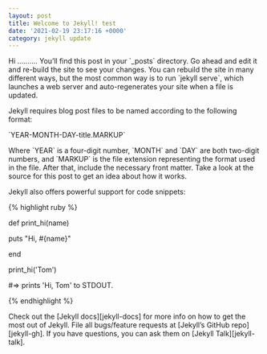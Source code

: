 ```yaml
---
layout: post
title: Welcome to Jekyll! test
date: '2021-02-19 23:17:16 +0000'
category: jekyll update
---
```


Hi .......... You’ll find this post in your \`\_posts\` directory. Go ahead and edit it and re-build the site to see your changes. You can rebuild the site in many different ways, but the most common way is to run \`jekyll serve\`, which launches a web server and auto-regenerates your site when a file is updated.

Jekyll requires blog post files to be named according to the following format:

\`YEAR-MONTH-DAY-title.MARKUP\`

Where \`YEAR\` is a four-digit number, \`MONTH\` and \`DAY\` are both two-digit numbers, and \`MARKUP\` is the file extension representing the format used in the file. After that, include the necessary front matter. Take a look at the source for this post to get an idea about how it works.

Jekyll also offers powerful support for code snippets:

{% highlight ruby %}

def print\_hi(name)

puts "Hi, #{name}"

end

print\_hi('Tom')

\#=> prints 'Hi, Tom' to STDOUT.

{% endhighlight %}

Check out the \[Jekyll docs]\[jekyll-docs] for more info on how to get the most out of Jekyll. File all bugs/feature requests at \[Jekyll’s GitHub repo]\[jekyll-gh]. If you have questions, you can ask them on \[Jekyll Talk]\[jekyll-talk].
